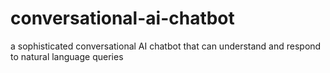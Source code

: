 # conversational-ai-chatbot
a sophisticated conversational AI chatbot that can understand and respond to natural language queries
